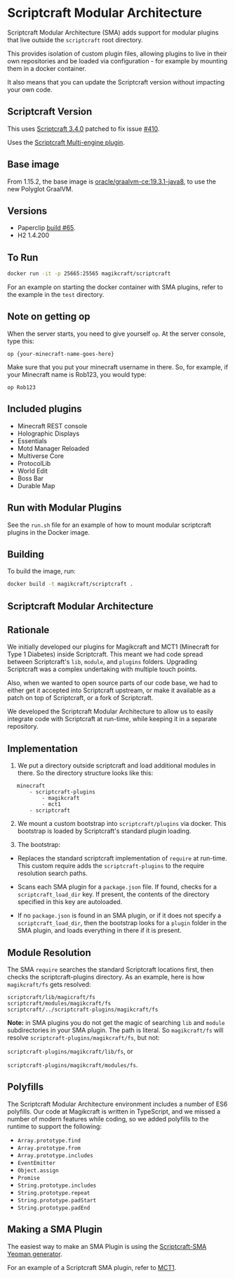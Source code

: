 # Scriptcraft Modular Architecture

Scriptcraft Modular Architecture (SMA) adds support for modular plugins that live outside the `scriptcraft` root directory.

This provides isolation of custom plugin files, allowing plugins to live in their own repositories and be loaded via configuration - for example by mounting them in a docker container.

It also means that you can update the Scriptcraft version without impacting your own code.

## Scriptcraft Version

This uses [Scriptcraft 3.4.0](https://github.com/Magikcraft/ScriptCraft/tree/3.4.0-patched) patched to fix issue [#410](https://github.com/walterhiggins/ScriptCraft/issues/410).

Uses the [Scriptcraft Multi-engine plugin](https://github.com/Magikcraft/scriptcraft-multi-engine).

## Base image

From 1.15.2, the base image is [oracle/graalvm-ce:19.3.1-java8](https://hub.docker.com/r/oracle/graalvm-ce/tags), to use the new Polyglot GraalVM.

## Versions

-   Paperclip [build #65](https://papermc.io/downloads).
-   H2 1.4.200

## To Run

```bash
docker run -it -p 25665:25565 magikcraft/scriptcraft
```

For an example on starting the docker container with SMA plugins, refer to the example in the `test` directory.

## Note on getting op

When the server starts, you need to give yourself `op`. At the server console, type this:

```
op {your-minecraft-name-goes-here}
```

Make sure that you put your minecraft username in there. So, for example, if your Minecraft name is Rob123, you would type:

```
op Rob123
```

## Included plugins

-   Minecraft REST console
-   Holographic Displays
-   Essentials
-   Motd Manager Reloaded
-   Multiverse Core
-   ProtocolLib
-   World Edit
-   Boss Bar
-   Durable Map

## Run with Modular Plugins

See the `run.sh` file for an example of how to mount modular scriptcraft plugins in the Docker image.

## Building

To build the image, run:

```bash
docker build -t magikcraft/scriptcraft .
```

## Scriptcraft Modular Architecture

## Rationale

We initially developed our plugins for Magikcraft and MCT1 (Minecraft for Type 1 Diabetes) inside Scriptcraft. This meant we had code spread between Scriptcraft's `lib`, `module`, and `plugins` folders. Upgrading Scriptcraft was a complex undertaking with multiple touch points.

Also, when we wanted to open source parts of our code base, we had to either get it accepted into Scriptcraft upstream, or make it available as a patch on top of Scriptcraft, or a fork of Scriptcraft.

We developed the Scriptcraft Modular Architecture to allow us to easily integrate code with Scriptcraft at run-time, while keeping it in a separate repository.

## Implementation

1. We put a directory outside scriptcraft and load additional modules in there. So the directory structure looks like this:

```
   minecraft
       - scriptcraft-plugins
           - magikcraft
           - mct1
       - scriptcraft
```

2. We mount a custom bootstrap into `scriptcraft/plugins` via docker. This bootstrap is loaded by Scriptcraft's standard plugin loading.

3. The bootstrap:

-   Replaces the standard scriptcraft implementation of `require` at run-time. This custom require adds the `scriptcraft-plugins` to the require resolution search paths.

-   Scans each SMA plugin for a `package.json` file. If found, checks for a `scriptcraft_load_dir` key. If present, the contents of the directory specified in this key are autoloaded.

-   If no `package.json` is found in an SMA plugin, or if it does not specify a `scriptcraft_load_dir`, then the bootstrap looks for a `plugin` folder in the SMA plugin, and loads everything in there if it is present.

## Module Resolution

The SMA `require` searches the standard Scriptcraft locations first, then checks the scriptcraft-plugins directory. As an example, here is how `magikcraft/fs` gets resolved:

```
scriptcraft/lib/magicraft/fs
scriptcraft/modules/magikcraft/fs
scriptcraft/../scriptcraft-plugins/magikcraft/fs
```

**Note:** in SMA plugins you do not get the magic of searching `lib` and `module` subdirectories in your SMA plugin. The path is literal. So `magikcraft/fs` will resolve `scriptcraft-plugins/magikcraft/fs`, but not:

`scriptcraft-plugins/magikcraft/lib/fs`, or

`scriptcraft-plugins/magikcraft/modules/fs`.

## Polyfills

The Scriptcraft Modular Architecture environment includes a number of ES6 polyfills. Our code at Magikcraft is written in TypeScript, and we missed a number of modern features while coding, so we added polyfills to the runtime to support the following:

-   `Array.prototype.find`
-   `Array.prototype.from`
-   `Array.prototype.includes`
-   `EventEmitter`
-   `Object.assign`
-   `Promise`
-   `String.prototype.includes`
-   `String.prototype.repeat`
-   `String.prototype.padStart`
-   `String.prototype.padEnd`

## Making a SMA Plugin

The easiest way to make an SMA Plugin is using the [Scriptcraft-SMA Yeoman generator](https://www.npmjs.com/package/generator-sma-plugin).

For an example of a Scriptcraft SMA plugin, refer to [MCT1](https://github.com/Magikcraft/mct1).
